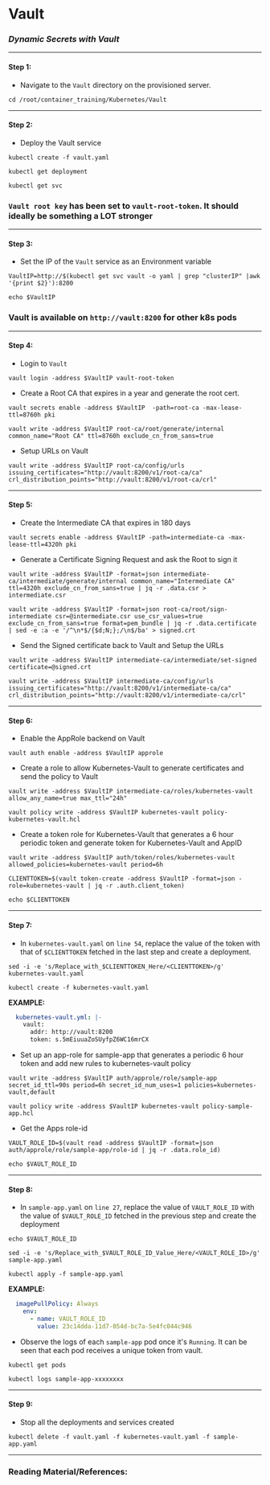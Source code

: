 # **Vault**


### *Dynamic Secrets with Vault*

-------

#### Step 1:

* Navigate to the `Vault` directory on the provisioned server.

```commandline
cd /root/container_training/Kubernetes/Vault
```

-------

#### Step 2:

* Deploy the Vault service

```commandline
kubectl create -f vault.yaml

kubectl get deployment

kubectl get svc
```

### **`Vault root key` has been set to `vault-root-token`. It should ideally be something a LOT stronger**

-------

#### Step 3:

* Set the IP of the `Vault` service as an Environment variable

```commandline
VaultIP=http://$(kubectl get svc vault -o yaml | grep "clusterIP" |awk '{print $2}'):8200

echo $VaultIP
```

### **Vault is available on `http://vault:8200` for other k8s pods**

-------

#### Step 4:

* Login to `Vault`

```commandline
vault login -address $VaultIP vault-root-token
```

* Create a Root CA that expires in a year and generate the root cert.

```commandline
vault secrets enable -address $VaultIP  -path=root-ca -max-lease-ttl=8760h pki

vault write -address $VaultIP root-ca/root/generate/internal common_name="Root CA" ttl=8760h exclude_cn_from_sans=true
```

* Setup URLs on Vault

```commandline
vault write -address $VaultIP root-ca/config/urls issuing_certificates="http://vault:8200/v1/root-ca/ca" crl_distribution_points="http://vault:8200/v1/root-ca/crl"
```

-------

#### Step 5:

* Create the Intermediate CA that expires in 180 days

```commandline
vault secrets enable -address $VaultIP -path=intermediate-ca -max-lease-ttl=4320h pki
```

* Generate a Certificate Signing Request and ask the Root to sign it

```commandline
vault write -address $VaultIP -format=json intermediate-ca/intermediate/generate/internal common_name="Intermediate CA" ttl=4320h exclude_cn_from_sans=true | jq -r .data.csr > intermediate.csr

vault write -address $VaultIP -format=json root-ca/root/sign-intermediate csr=@intermediate.csr use_csr_values=true exclude_cn_from_sans=true format=pem_bundle | jq -r .data.certificate | sed -e :a -e '/^\n*$/{$d;N;};/\n$/ba' > signed.crt
```

* Send the Signed certificate back to Vault and Setup the URLs

```commandline
vault write -address $VaultIP intermediate-ca/intermediate/set-signed certificate=@signed.crt

vault write -address $VaultIP intermediate-ca/config/urls issuing_certificates="http://vault:8200/v1/intermediate-ca/ca" crl_distribution_points="http://vault:8200/v1/intermediate-ca/crl"
```

-------

#### Step 6:

* Enable the AppRole backend on Vault

```commandline
vault auth enable -address $VaultIP approle
```

* Create a role to allow Kubernetes-Vault to generate certificates and send the policy to Vault

```commandline
vault write -address $VaultIP intermediate-ca/roles/kubernetes-vault allow_any_name=true max_ttl="24h"

vault policy write -address $VaultIP kubernetes-vault policy-kubernetes-vault.hcl
```

* Create a token role for Kubernetes-Vault that generates a 6 hour periodic token and generate token for Kubernetes-Vault and AppID

```commandline
vault write -address $VaultIP auth/token/roles/kubernetes-vault allowed_policies=kubernetes-vault period=6h

CLIENTTOKEN=$(vault token-create -address $VaultIP -format=json -role=kubernetes-vault | jq -r .auth.client_token)

echo $CLIENTTOKEN
```

-------

#### Step 7:

* In `kubernetes-vault.yaml` on `line 54`, replace the value of the token with that of `$CLIENTTOKEN` fetched in the last step and create a deployment.

```commandline
sed -i -e 's/Replace_with_$CLIENTTOKEN_Here/<CLIENTTOKEN>/g' kubernetes-vault.yaml

kubectl create -f kubernetes-vault.yaml
```

**EXAMPLE:**

```yaml
  kubernetes-vault.yml: |-
    vault:
      addr: http://vault:8200
      token: s.5mEiuuaZoSUyfpZ6WC16mrCX
```

* Set up an app-role for sample-app that generates a periodic 6 hour token and add new rules to kubernetes-vault policy

```commandline
vault write -address $VaultIP auth/approle/role/sample-app secret_id_ttl=90s period=6h secret_id_num_uses=1 policies=kubernetes-vault,default

vault policy write -address $VaultIP kubernetes-vault policy-sample-app.hcl
```

* Get the Apps role-id

```commandline
VAULT_ROLE_ID=$(vault read -address $VaultIP -format=json auth/approle/role/sample-app/role-id | jq -r .data.role_id)

echo $VAULT_ROLE_ID
```

-------

#### Step 8:

* In `sample-app.yaml` on `line 27`, replace the value of `VAULT_ROLE_ID` with the value of `$VAULT_ROLE_ID` fetched in the previous step and create the deployment

```commandline
echo $VAULT_ROLE_ID

sed -i -e 's/Replace_with_$VAULT_ROLE_ID_Value_Here/<VAULT_ROLE_ID>/g' sample-app.yaml

kubectl apply -f sample-app.yaml
```

**EXAMPLE:**

```yaml
  imagePullPolicy: Always
    env:
      - name: VAULT_ROLE_ID
        value: 23c14dda-11d7-054d-bc7a-5e4fc044c946
```

* Observe the logs of each `sample-app` pod once it's `Running`. It can be seen that each pod receives a unique token from vault.

```commandline
kubectl get pods

kubectl logs sample-app-xxxxxxxx
```

-------

#### Step 9:

* Stop all the deployments and services created

```commandline
kubectl delete -f vault.yaml -f kubernetes-vault.yaml -f sample-app.yaml
```

---------

### Reading Material/References:

